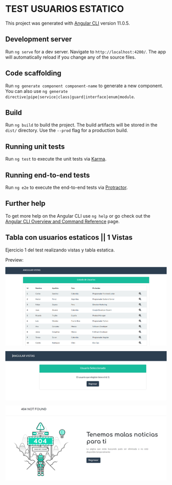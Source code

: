 # TEST USUARIOS ESTATICO

This project was generated with [Angular CLI](https://github.com/angular/angular-cli) version 11.0.5.

## Development server

Run `ng serve` for a dev server. Navigate to `http://localhost:4200/`. The app will automatically reload if you change any of the source files.

## Code scaffolding

Run `ng generate component component-name` to generate a new component. You can also use `ng generate directive|pipe|service|class|guard|interface|enum|module`.

## Build

Run `ng build` to build the project. The build artifacts will be stored in the `dist/` directory. Use the `--prod` flag for a production build.

## Running unit tests

Run `ng test` to execute the unit tests via [Karma](https://karma-runner.github.io).

## Running end-to-end tests

Run `ng e2e` to execute the end-to-end tests via [Protractor](http://www.protractortest.org/).

## Further help

To get more help on the Angular CLI use `ng help` or go check out the [Angular CLI Overview and Command Reference](https://angular.io/cli) page.

## Tabla con usuarios estaticos || 1 Vistas 

Ejercicio 1 del test realizando vistas y tabla estatica.

Preview:

![Cat](https://github.com/luisibarra10/Test-Usuarios-Estatico/blob/main/src/assets/img/preview.PNG)

![Cat](https://github.com/luisibarra10/Test-Usuarios-Estatico/blob/main/src/assets/img/preview2.PNG)

![Cat](https://github.com/luisibarra10/Test-Usuarios-Estatico/blob/main/src/assets/img/preview3.PNG)

